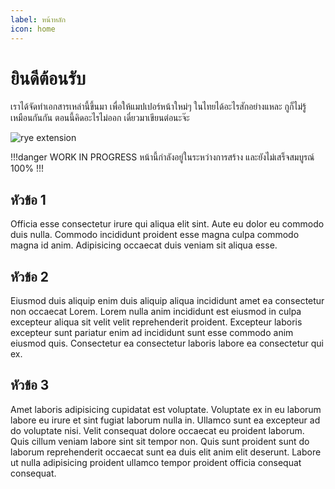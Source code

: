 ```yaml
---
label: หน้าหลัก
icon: home
---
```

# ยินดีต้อนรับ
เราได้จัดทำเอกสารเหล่านี้ขึ้นมา เพื่อให้แมปเปอร์หน้าใหม่ๆ ในไทยได้อะไรสักอย่างแหละ กูก็ไม่รู้เหมือนกันกัน ตอนนี้คิดอะไรไม่ออก เดี๋ยวมาเขียนต่อนะจ๊ะ

![rye extension](https://cdn.discordapp.com/attachments/531833851375386634/1061735180840206360/image.png)

!!!danger WORK IN PROGRESS
หน้านี้กำลังอยู่ในระหว่างการสร้าง และยังไม่เสร็จสมบูรณ์ 100%
!!!

## หัวข้อ 1
Officia esse consectetur irure qui aliqua elit sint. Aute eu dolor eu commodo duis nulla. Commodo incididunt proident esse magna culpa commodo magna id anim. Adipisicing occaecat duis veniam sit aliqua esse.

## หัวข้อ 2
Eiusmod duis aliquip enim duis aliquip aliqua incididunt amet ea consectetur non occaecat Lorem. Lorem nulla anim incididunt est eiusmod in culpa excepteur aliqua sit velit velit reprehenderit proident. Excepteur laboris excepteur sunt pariatur enim ad incididunt sunt esse commodo anim eiusmod quis. Consectetur ea consectetur laboris labore ea consectetur qui ex.

## หัวข้อ 3
Amet laboris adipisicing cupidatat est voluptate. Voluptate ex in eu laborum labore eu irure et sint fugiat laborum nulla in. Ullamco sunt ea excepteur ad do voluptate nisi. Velit consequat dolore occaecat eu proident laborum. Quis cillum veniam labore sint sit tempor non. Quis sunt proident sunt do laborum reprehenderit occaecat sunt ea duis elit anim elit deserunt. Labore ut nulla adipisicing proident ullamco tempor proident officia consequat consequat.